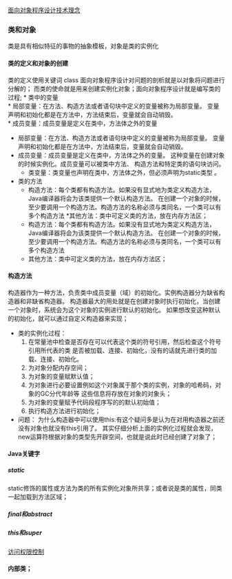 [面向对象程序设计技术理念](https://github.com/eternityfantastic/study/blob/master/note/面向对象程序设计技术理念.md) 
### 类和对象
类是具有相似特征的事物的抽象模板，对象是类的实例化             
#### 类的定义和对象的创建
类的定义使用关键词 class
面向对象程序设计对问题的剖析就是以对象将问题进行分解的；
而类的使命就是用来创建实例化对象；面向对象程序设计就是编写类的过程;
	* 类中的变量               
	* 局部变量：在方法、构造方法或者语句块中定义的变量被称为局部变量。
变量声明和初始化都是在方法中，方法结束后，变量就会自动销毁。               
	* 成员变量：成员变量是定义在类中，方法体之外的变量
  * 局部变量：在方法、构造方法或者语句块中定义的变量被称为局部变量。
变量声明和初始化都是在方法中，方法结束后，变量就会自动销毁。               
  * 成员变量：成员变量是定义在类中，方法体之外的变量。
这种变量在创建对象的时候实例化。成员变量可以被类中方法、
构造方法和特定类的语句块访问。                     
	* 类变量：类变量也声明在类中，方法体之外，但必须声明为static类型 。             
* 类的方法                  
	* 构造方法：每个类都有构造方法。如果没有显式地为类定义构造方法，Java编译器将会为该类提供一个默认构造方法。
在创建一个对象的时候，至少要调用一个构造方法。构造方法的名称必须与类同名，一个类可以有多个构造方法
	*其他方法：类中可定义类的方法，放在内存方法区；
  * 构造方法：每个类都有构造方法。如果没有显式地为类定义构造方法，Java编译器将会为该类提供一个默认构造方法。
在创建一个对象的时候，至少要调用一个构造方法。构造方法的名称必须与类同名，一个类可以有多个构造方法
  * 其他方法：类中可定义类的方法，放在内存方法区；

#### 构造方法
构造器作为一种方法，负责类中成员变量（域）的初始化。实例构造器分为缺省构造器和非缺省构造器。
构造器最大的用处就是在创建对象时执行初始化，当创建一个对象时，系统会为这个对象的实例进行默认的初始化。
如果想改变这种默认的初始化，就可以通过自定义构造器来实现；
* 类的实例化过程：     
	1. 在常量池中检查是否存在可以代表这个类的符号引用，然后检查这个符号引用所代表的类
是否被加载、连接、初始化，没有的话就先进行类的加载、连接、初始化。
	2. 为对象分配内存空间；
	3. 为对象的变量赋默认值；
	4. 为对象进行必要设置例如这个对象属于那个类的实例，对象的哈希码，对象的GC分代年龄等
	这些信息将存放在对象的对象头；
	5. 为对象的变量赋予代码段程序写的的默认初始值；
	6. 执行构造方法进行初始化；
* 问题： 为什么构造器中可以使用this:有这个疑问多是认为在对用构造器之前还没有对象也就没有this引用了。
	其实仔细分析上面的实例化过程就会发现，new运算符根据对象的类型先开辟空间，也就是说此时已经创建了对象了；

#### Java关键字
##### static 
static修饰的属性或方法为类的所有实例化对象所共享；或者说是类的属性，同类一起加载到方法区域；
##### final和abstract
##### this和super    
[访问权限控制](https://githuom/eternityfantastic/study/blob/)
#### 内部类；               



